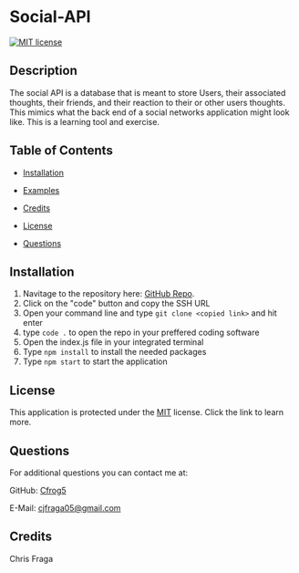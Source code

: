 # Social-API
  [![MIT license](https://img.shields.io/badge/License-mit-blue.svg)](https://opensource.org/license/mit/)
  ## Description
  The social API is a database that is meant to store Users, their associated thoughts, their friends, and their reaction to their or other users thoughts. This mimics what the back end of a social networks application might look like. This is a learning tool and exercise.

  ## Table of Contents
  - [Installation](#installation)

  - [Examples](#examples)

  - [Credits](#credits)

  - [License](#license)

  - [Questions](#questions)

  ## Installation
  1. Navitage to the repository here: [GitHub Repo](https://github.com/Cfrog5/Social-API). 
  2. Click on the "code" button and copy the SSH URL 
  3. Open your command line and type `git clone <copied link>` and hit enter  
  4. type `code .` to open the repo in your preffered coding software  
  5. Open the index.js file in your integrated terminal  
  6. Type `npm install` to install the needed packages
  7. Type `npm start` to start the application	

  ## License
  This application is protected under the [MIT](https://opensource.org/license/mit/) license. Click the link to learn more.

  ## Questions
  For additional questions you can contact me at:

  GitHub: [Cfrog5](https://github.com/Cfrog5)

  E-Mail: [cjfraga05@gmail.com](mailto:cjfraga05@gmail.com)
  ## Credits
  Chris Fraga
